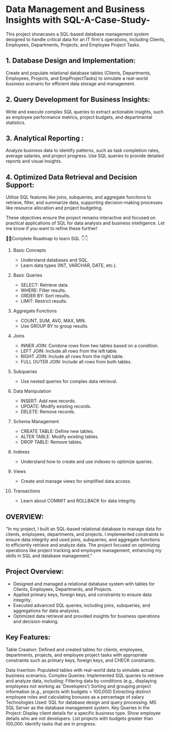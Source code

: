 # Data Management and Business Insights with SQL-A-Case-Study-
This project showcases a SQL-based database management system designed to handle critical data for an IT firm's operations, including Clients, Employees, Departments, Projects, and Employee Project Tasks.

   ## 1. Database Design and Implementation:  
   Create and populate relational database tables (Clients, Departments, Employees, Projects, and EmpProjectTasks) to simulate a real-world business scenario for efficient data storage and management.  

  ## 2. Query Development for Business Insights:  
   Write and execute complex SQL queries to extract actionable insights, such as employee performance metrics, project budgets, and departmental statistics.  

  ## 3. Analytical Reporting :  
   Analyze business data to identify patterns, such as task completion rates, average salaries, and project progress. Use SQL queries to provide detailed reports and visual insights.  

  ## 4. Optimized Data Retrieval and Decision Support:
   Utilize SQL features like joins, subqueries, and aggregate functions to retrieve, filter, and summarize data, supporting decision-making processes like resource allocation and project budgeting.  

These objectives ensure the project remains interactive and focused on practical applications of SQL for data analysis and business intelligence. Let me know if you want to refine these further!

🌟🌟Complete Roadmap to learn SQL 👇👇

1. Basic Concepts
   - Understand databases and SQL.
   - Learn data types (INT, VARCHAR, DATE, etc.).

2. Basic Queries
   - SELECT: Retrieve data.
   - WHERE: Filter results.
   - ORDER BY: Sort results.
   - LIMIT: Restrict results.

3. Aggregate Functions
   - COUNT, SUM, AVG, MAX, MIN.
   - Use GROUP BY to group results.

4. Joins
   - INNER JOIN: Combine rows from two tables based on a condition.
   - LEFT JOIN: Include all rows from the left table.
   - RIGHT JOIN: Include all rows from the right table.
   - FULL OUTER JOIN: Include all rows from both tables.

5. Subqueries
   - Use nested queries for complex data retrieval.

6. Data Manipulation
   - INSERT: Add new records.
   - UPDATE: Modify existing records.
   - DELETE: Remove records.

7. Schema Management
   - CREATE TABLE: Define new tables.
   - ALTER TABLE: Modify existing tables.
   - DROP TABLE: Remove tables.

8. Indexes
   - Understand how to create and use indexes to optimize queries.

9. Views
   - Create and manage views for simplified data access.

10. Transactions
    - Learn about COMMIT and ROLLBACK for data integrity.

## OVERVIEW:

"In my project, I built an SQL-based relational database to manage data for clients, employees, departments, and projects. I implemented constraints to ensure data integrity and used joins, subqueries, and aggregate functions to efficiently retrieve and analyze data. The project focused on optimizing operations like project tracking and employee management, enhancing my skills in SQL and database management."

## Project Overview:
- Designed and managed a relational database system with tables for Clients, Employees, Departments, and Projects.
- Applied primary keys, foreign keys, and constraints to ensure data integrity.
- Executed advanced SQL queries, including joins, subqueries, and aggregations for data analysiss.
- Optimized data retrieval and provided insights for business operations and decision-making.


## Key Features:

Table Creation: Defined and created tables for clients, employees, departments, projects, and employee project tasks with appropriate constraints such as primary keys, foreign keys, and CHECK constraints.

Data Insertion: Populated tables with real-world data to simulate actual business scenarios.
Complex Queries: Implemented SQL queries to retrieve and analyze data, including:
Filtering data by conditions (e.g., displaying employees not working as 'Developers')
Sorting and grouping project information (e.g., projects with budgets > 100,000)
Extracting distinct employee roles and calculating bonuses as a percentage of salary
Technologies Used:
SQL for database design and query processing.
MS SQL Server as the database management system.
Key Queries in the Project:
Display client details for a specific business type.
Show employee details who are not developers.
List projects with budgets greater than 100,000.
Identify tasks that are in progress.

